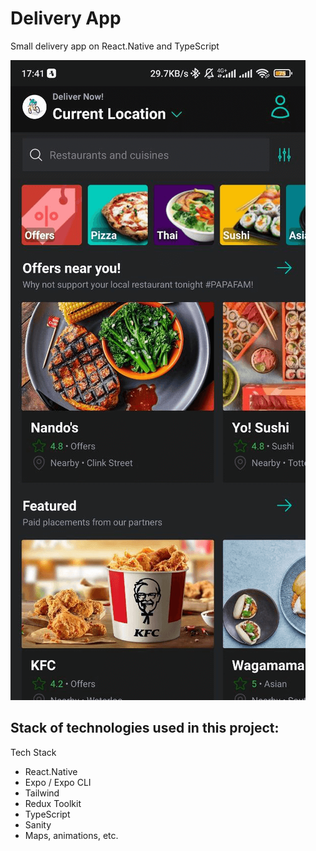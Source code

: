 # Delivery App

Small delivery app on React.Native and TypeScript

![Home Screen](https://github.com/HelLuv/Delivery_App/blob/master/docs/images/home-screen.png?raw=true)


## Stack of technologies used in this project:

Tech Stack

- React.Native
- Expo / Expo CLI
- Tailwind
- Redux Toolkit
- TypeScript
- Sanity
- Maps, animations, etc.
